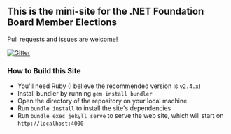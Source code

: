 ## This is the mini-site for the .NET Foundation Board Member Elections

Pull requests and issues are welcome!

[![Gitter](https://badges.gitter.im/dotnet-foundation/election.svg)](https://gitter.im/dotnet-foundation/election?utm_source=badge&utm_medium=badge&utm_campaign=pr-badge)

### How to Build this Site

* You'll need Ruby (I believe the recommended version is `v2.4.x`)
* Install bundler by running `gem install bundler`
* Open the directory of the repository on your local machine
* Run `bundle install` to install the site's dependencies
* Run `bundle exec jekyll serve` to serve the web site, which will start on `http://localhost:4000`